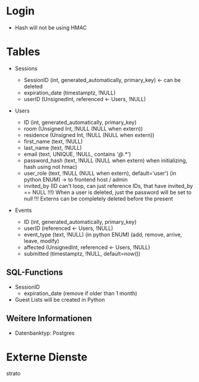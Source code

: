 # Login
- Hash will not be using HMAC

# Tables
- Sessions
  - SessionID (int, generated_automatically, primary_key) <- can be deleted
  - expiration_date (timestamptz, !NULL)
  - userID (UnsignedInt, referenced <- Users, !NULL)

- Users
  - ID (int, generated_automatically, primary_key)
  - room (Unsigned Int, !NULL (NULL when extern))
  - residence (Unsigned Int, !NULL (NULL when extern))
  - first_name (text, !NULL)
  - last_name (text, !NULL)
  - email (text, UNIQUE, !NULL, contains '*@*.*')
  - password_hash (text, !NULL (NULL when extern) when initializing, hash using not hmac)
  - user_role (text, !NULL (NULL when extern), default='user') (in python ENUM) -> to frontend host / admin
  - invited_by (ID can't loop, can just reference IDs, that have invited_by == NULL !!!)
When a user is deleted, just the password will be set to null !!!
Externs can be completely deleted before the present

- Events
  - ID (int, generated_automatically, primary_key)
  - userID (referenced <- Users, !NULL)
  - event_type (text, !NULL) (in python ENUM) (add, remove, arrive, leave, modify)
  - affected (UnsignedInt, referenced <- Users, !NULL)
  - submitted (timestamptz, !NULL, default=now())


## SQL-Functions
- SessionID
  - expiration_date (remove if older than 1 month)
- Guest Lists will be created in Python

## Weitere Informationen
- Datenbanktyp: Postgres

# Externe Dienste
strato